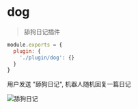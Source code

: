 # dog

> 舔狗日记插件

```js
module.exports = {
  plugin: {
    './plugin/dog': {}
  }
}
```

用户发送 "舔狗日记", 机器人随机回复一篇日记

![舔狗日记](https://user-images.githubusercontent.com/8413791/105276494-7d6a8e00-5bdc-11eb-8212-26b1943e9742.png)
